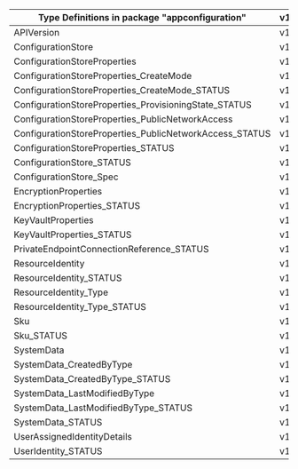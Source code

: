 | Type Definitions in package "appconfiguration"          | v1api20220501 |
|---------------------------------------------------------|---------------|
| APIVersion                                              | v1api20220501 |
| ConfigurationStore                                      | v1api20220501 |
| ConfigurationStoreProperties                            | v1api20220501 |
| ConfigurationStoreProperties_CreateMode                 | v1api20220501 |
| ConfigurationStoreProperties_CreateMode_STATUS          | v1api20220501 |
| ConfigurationStoreProperties_ProvisioningState_STATUS   | v1api20220501 |
| ConfigurationStoreProperties_PublicNetworkAccess        | v1api20220501 |
| ConfigurationStoreProperties_PublicNetworkAccess_STATUS | v1api20220501 |
| ConfigurationStoreProperties_STATUS                     | v1api20220501 |
| ConfigurationStore_STATUS                               | v1api20220501 |
| ConfigurationStore_Spec                                 | v1api20220501 |
| EncryptionProperties                                    | v1api20220501 |
| EncryptionProperties_STATUS                             | v1api20220501 |
| KeyVaultProperties                                      | v1api20220501 |
| KeyVaultProperties_STATUS                               | v1api20220501 |
| PrivateEndpointConnectionReference_STATUS               | v1api20220501 |
| ResourceIdentity                                        | v1api20220501 |
| ResourceIdentity_STATUS                                 | v1api20220501 |
| ResourceIdentity_Type                                   | v1api20220501 |
| ResourceIdentity_Type_STATUS                            | v1api20220501 |
| Sku                                                     | v1api20220501 |
| Sku_STATUS                                              | v1api20220501 |
| SystemData                                              | v1api20220501 |
| SystemData_CreatedByType                                | v1api20220501 |
| SystemData_CreatedByType_STATUS                         | v1api20220501 |
| SystemData_LastModifiedByType                           | v1api20220501 |
| SystemData_LastModifiedByType_STATUS                    | v1api20220501 |
| SystemData_STATUS                                       | v1api20220501 |
| UserAssignedIdentityDetails                             | v1api20220501 |
| UserIdentity_STATUS                                     | v1api20220501 |
